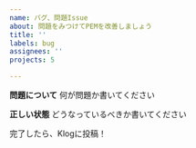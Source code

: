 ```yaml
---
name: バグ、問題Issue
about: 問題をみつけてPEMを改善しましょう
title: ''
labels: bug
assignees: ''
projects: 5

---
```


**問題について** 何が問題か書いてください

**正しい状態** どうなっているべきか書いてください


完了したら、Klogに投稿！
